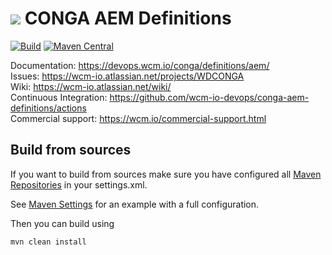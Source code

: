 <img src="https://wcm.io/images/favicon-16@2x.png"/> CONGA AEM Definitions
======
[![Build](https://github.com/wcm-io-devops/conga-aem-definitions/workflows/Build/badge.svg?branch=develop)](https://github.com/wcm-io-devops/conga-aem-definitions/actions?query=workflow%3ABuild+branch%3Adevelop)
[![Maven Central](https://maven-badges.herokuapp.com/maven-central/io.wcm.devops.conga.definitions/io.wcm.devops.conga.definitions.aem/badge.svg)](https://maven-badges.herokuapp.com/maven-central/io.wcm.devops.conga.definitions/io.wcm.devops.conga.definitions.aem)

Documentation: https://devops.wcm.io/conga/definitions/aem/<br/>
Issues: https://wcm-io.atlassian.net/projects/WDCONGA<br/>
Wiki: https://wcm-io.atlassian.net/wiki/<br/>
Continuous Integration: https://github.com/wcm-io-devops/conga-aem-definitions/actions<br/>
Commercial support: https://wcm.io/commercial-support.html


## Build from sources

If you want to build from sources make sure you have configured all [Maven Repositories](https://devops.wcm.io/maven.html) in your settings.xml.

See [Maven Settings](https://github.com/wcm-io-devops/conga-aem-definitions/blob/develop/.maven-settings.xml) for an example with a full configuration.

Then you can build using

```
mvn clean install
```
